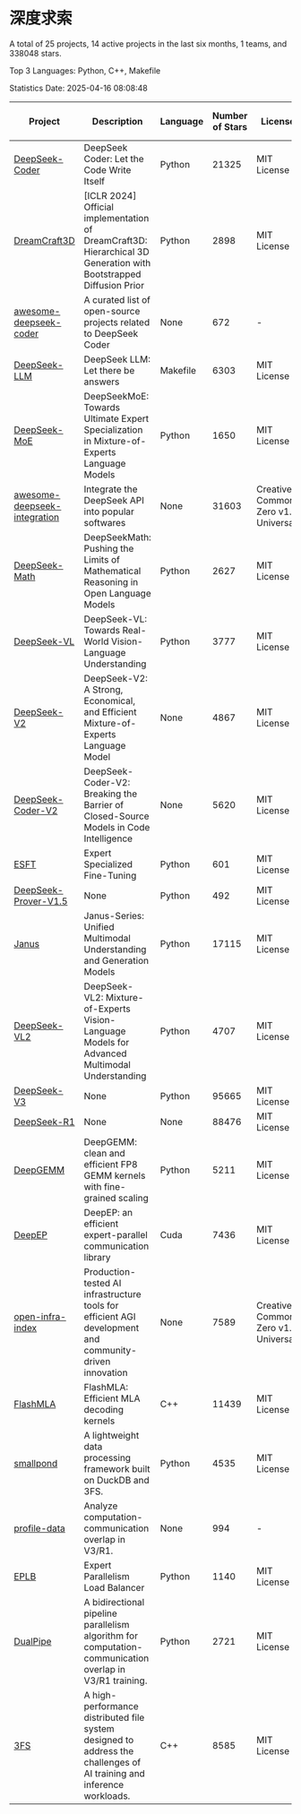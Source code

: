 # 深度求索

A total of 25 projects, 14 active projects in the last six months, 1 teams, and 338048 stars.

Top 3 Languages: Python, C++, Makefile

Statistics Date: 2025-04-16 08:08:48

| Project | Description | Language | Number of Stars | License | Creation Date | Last Updated Date | Last Pushed Date |
| --- | --- | --- | --- | --- | --- | --- | --- |
| [DeepSeek-Coder](https://github.com/deepseek-ai/DeepSeek-Coder) | DeepSeek Coder: Let the Code Write Itself | Python | 21325 | MIT License | 2023-10-20 | 2025-04-16 | 2024-05-21 |
| [DreamCraft3D](https://github.com/deepseek-ai/DreamCraft3D) | [ICLR 2024] Official implementation of DreamCraft3D: Hierarchical 3D Generation with Bootstrapped Diffusion Prior | Python | 2898 | MIT License | 2023-10-23 | 2025-04-15 | 2024-08-21 |
| [awesome-deepseek-coder](https://github.com/deepseek-ai/awesome-deepseek-coder) | A curated list of open-source projects related to DeepSeek Coder | None | 672 | - | 2023-11-06 | 2025-04-15 | 2024-04-03 |
| [DeepSeek-LLM](https://github.com/deepseek-ai/DeepSeek-LLM) | DeepSeek LLM: Let there be answers | Makefile | 6303 | MIT License | 2023-11-29 | 2025-04-16 | 2024-02-04 |
| [DeepSeek-MoE](https://github.com/deepseek-ai/DeepSeek-MoE) | DeepSeekMoE: Towards Ultimate Expert Specialization in Mixture-of-Experts Language Models | Python | 1650 | MIT License | 2024-01-02 | 2025-04-16 | 2024-01-16 |
| [awesome-deepseek-integration](https://github.com/deepseek-ai/awesome-deepseek-integration) | Integrate the DeepSeek API into popular softwares | None | 31603 | Creative Commons Zero v1.0 Universal | 2024-01-11 | 2025-04-16 | 2025-04-10 |
| [DeepSeek-Math](https://github.com/deepseek-ai/DeepSeek-Math) | DeepSeekMath: Pushing the Limits of Mathematical Reasoning in Open Language Models | Python | 2627 | MIT License | 2024-02-05 | 2025-04-14 | 2024-04-15 |
| [DeepSeek-VL](https://github.com/deepseek-ai/DeepSeek-VL) | DeepSeek-VL: Towards Real-World Vision-Language Understanding | Python | 3777 | MIT License | 2024-03-07 | 2025-04-15 | 2024-04-24 |
| [DeepSeek-V2](https://github.com/deepseek-ai/DeepSeek-V2) | DeepSeek-V2: A Strong, Economical, and Efficient Mixture-of-Experts Language Model | None | 4867 | MIT License | 2024-04-22 | 2025-04-14 | 2024-09-25 |
| [DeepSeek-Coder-V2](https://github.com/deepseek-ai/DeepSeek-Coder-V2) | DeepSeek-Coder-V2: Breaking the Barrier of Closed-Source Models in Code Intelligence | None | 5620 | MIT License | 2024-06-14 | 2025-04-16 | 2024-09-24 |
| [ESFT](https://github.com/deepseek-ai/ESFT) | Expert Specialized Fine-Tuning | Python | 601 | MIT License | 2024-07-04 | 2025-04-15 | 2024-09-22 |
| [DeepSeek-Prover-V1.5](https://github.com/deepseek-ai/DeepSeek-Prover-V1.5) | None | Python | 492 | MIT License | 2024-08-15 | 2025-04-16 | 2024-08-16 |
| [Janus](https://github.com/deepseek-ai/Janus) | Janus-Series: Unified Multimodal Understanding and Generation Models | Python | 17115 | MIT License | 2024-10-18 | 2025-04-16 | 2025-02-01 |
| [DeepSeek-VL2](https://github.com/deepseek-ai/DeepSeek-VL2) | DeepSeek-VL2: Mixture-of-Experts Vision-Language Models for Advanced Multimodal Understanding | Python | 4707 | MIT License | 2024-12-13 | 2025-04-16 | 2025-02-26 |
| [DeepSeek-V3](https://github.com/deepseek-ai/DeepSeek-V3) | None | Python | 95665 | MIT License | 2024-12-26 | 2025-04-16 | 2025-04-09 |
| [DeepSeek-R1](https://github.com/deepseek-ai/DeepSeek-R1) | None | None | 88476 | MIT License | 2025-01-20 | 2025-04-16 | 2025-04-09 |
| [DeepGEMM](https://github.com/deepseek-ai/DeepGEMM) | DeepGEMM: clean and efficient FP8 GEMM kernels with fine-grained scaling | Python | 5211 | MIT License | 2025-02-13 | 2025-04-16 | 2025-04-16 |
| [DeepEP](https://github.com/deepseek-ai/DeepEP) | DeepEP: an efficient expert-parallel communication library | Cuda | 7436 | MIT License | 2025-02-17 | 2025-04-16 | 2025-04-16 |
| [open-infra-index](https://github.com/deepseek-ai/open-infra-index) | Production-tested AI infrastructure tools for efficient AGI development and community-driven innovation | None | 7589 | Creative Commons Zero v1.0 Universal | 2025-02-21 | 2025-04-16 | 2025-04-14 |
| [FlashMLA](https://github.com/deepseek-ai/FlashMLA) | FlashMLA: Efficient MLA decoding kernels | C++ | 11439 | MIT License | 2025-02-21 | 2025-04-16 | 2025-03-01 |
| [smallpond](https://github.com/deepseek-ai/smallpond) | A lightweight data processing framework built on DuckDB and 3FS. | Python | 4535 | MIT License | 2025-02-24 | 2025-04-15 | 2025-03-05 |
| [profile-data](https://github.com/deepseek-ai/profile-data) | Analyze computation-communication overlap in V3/R1. | None | 994 | - | 2025-02-26 | 2025-04-16 | 2025-03-21 |
| [EPLB](https://github.com/deepseek-ai/EPLB) | Expert Parallelism Load Balancer | Python | 1140 | MIT License | 2025-02-26 | 2025-04-16 | 2025-03-24 |
| [DualPipe](https://github.com/deepseek-ai/DualPipe) | A bidirectional pipeline parallelism algorithm for computation-communication overlap in V3/R1 training. | Python | 2721 | MIT License | 2025-02-26 | 2025-04-16 | 2025-03-10 |
| [3FS](https://github.com/deepseek-ai/3FS) |  A high-performance distributed file system designed to address the challenges of AI training and inference workloads.  | C++ | 8585 | MIT License | 2025-02-27 | 2025-04-16 | 2025-04-04 |
